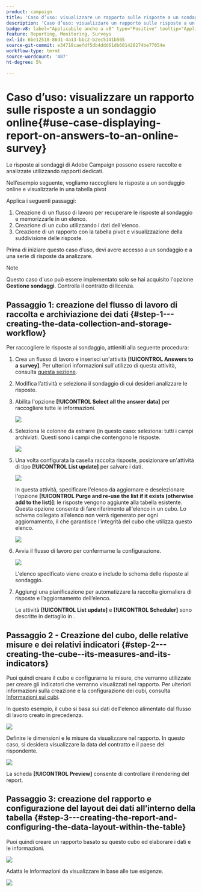 ```yaml
---
product: campaign
title: 'Caso d’uso: visualizzare un rapporto sulle risposte a un sondaggio online'
description: 'Caso d’uso: visualizzare un rapporto sulle risposte a un sondaggio online'
badge-v8: label="Applicabile anche a v8" type="Positive" tooltip="Applicabile anche a Campaign v8"
feature: Reporting, Monitoring, Surveys
exl-id: 6be12518-86d1-4a13-bbc2-b2ec5141b505
source-git-commit: e34718caefdf5db4ddd61db601420274be77054e
workflow-type: tm+mt
source-wordcount: '487'
ht-degree: 5%

---
```


# Caso d’uso: visualizzare un rapporto sulle risposte a un sondaggio online{#use-case-displaying-report-on-answers-to-an-online-survey}



Le risposte ai sondaggi di Adobe Campaign possono essere raccolte e analizzate utilizzando rapporti dedicati.

Nell’esempio seguente, vogliamo raccogliere le risposte a un sondaggio online e visualizzarle in una tabella pivot

Applica i seguenti passaggi:

1. Creazione di un flusso di lavoro per recuperare le risposte al sondaggio e memorizzarle in un elenco.
1. Creazione di un cubo utilizzando i dati dell&#39;elenco.
1. Creazione di un rapporto con la tabella pivot e visualizzazione della suddivisione delle risposte.

Prima di iniziare questo caso d’uso, devi avere accesso a un sondaggio e a una serie di risposte da analizzare.

>[!NOTE]
>
>Questo caso d&#39;uso può essere implementato solo se hai acquisito l&#39;opzione **Gestione sondaggi**. Controlla il contratto di licenza.

## Passaggio 1: creazione del flusso di lavoro di raccolta e archiviazione dei dati {#step-1---creating-the-data-collection-and-storage-workflow}

Per raccogliere le risposte al sondaggio, attieniti alla seguente procedura:

1. Crea un flusso di lavoro e inserisci un&#39;attività **[!UICONTROL Answers to a survey]**. Per ulteriori informazioni sull&#39;utilizzo di questa attività, consulta [questa sezione](../../surveys/using/publish-track-and-use-collected-data.md#using-the-collected-data).
1. Modifica l’attività e seleziona il sondaggio di cui desideri analizzare le risposte.
1. Abilita l&#39;opzione **[!UICONTROL Select all the answer data]** per raccogliere tutte le informazioni.

   ![](../../surveys/using/assets/reporting_usecase_1_01.png)

1. Seleziona le colonne da estrarre (in questo caso: seleziona: tutti i campi archiviati. Questi sono i campi che contengono le risposte.

   ![](../../surveys/using/assets/reporting_usecase_1_02.png)

1. Una volta configurata la casella raccolta risposte, posizionare un&#39;attività di tipo **[!UICONTROL List update]** per salvare i dati.

   ![](../../surveys/using/assets/reporting_usecase_1_04.png)

   In questa attività, specificare l&#39;elenco da aggiornare e deselezionare l&#39;opzione **[!UICONTROL Purge and re-use the list if it exists (otherwise add to the list)]**: le risposte vengono aggiunte alla tabella esistente. Questa opzione consente di fare riferimento all&#39;elenco in un cubo. Lo schema collegato all’elenco non verrà rigenerato per ogni aggiornamento, il che garantisce l’integrità del cubo che utilizza questo elenco.

   ![](../../surveys/using/assets/reporting_usecase_1_03.png)

1. Avvia il flusso di lavoro per confermarne la configurazione.

   ![](../../surveys/using/assets/reporting_usecase_1_05.png)

   L&#39;elenco specificato viene creato e include lo schema delle risposte al sondaggio.

1. Aggiungi una pianificazione per automatizzare la raccolta giornaliera di risposte e l’aggiornamento dell’elenco.

   Le attività **[!UICONTROL List update]** e **[!UICONTROL Scheduler]** sono descritte in dettaglio in .

## Passaggio 2 - Creazione del cubo, delle relative misure e dei relativi indicatori {#step-2---creating-the-cube--its-measures-and-its-indicators}

Puoi quindi creare il cubo e configurarne le misure, che verranno utilizzate per creare gli indicatori che verranno visualizzati nel rapporto. Per ulteriori informazioni sulla creazione e la configurazione dei cubi, consulta [Informazioni sui cubi](../../reporting/using/ac-cubes.md).

In questo esempio, il cubo si basa sui dati dell&#39;elenco alimentato dal flusso di lavoro creato in precedenza.

![](../../surveys/using/assets/reporting_usecase_2_01.png)

Definire le dimensioni e le misure da visualizzare nel rapporto. In questo caso, si desidera visualizzare la data del contratto e il paese del rispondente.

![](../../surveys/using/assets/reporting_usecase_2_02.png)

La scheda **[!UICONTROL Preview]** consente di controllare il rendering del report.

## Passaggio 3: creazione del rapporto e configurazione del layout dei dati all’interno della tabella {#step-3---creating-the-report-and-configuring-the-data-layout-within-the-table}

Puoi quindi creare un rapporto basato su questo cubo ed elaborare i dati e le informazioni.

![](../../surveys/using/assets/reporting_usecase_3_01.png)

Adatta le informazioni da visualizzare in base alle tue esigenze.

![](../../surveys/using/assets/reporting_usecase_3_02.png)
